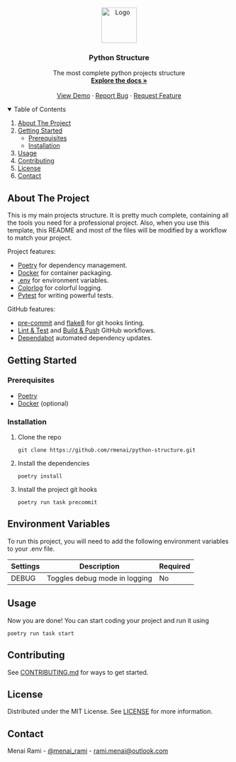 <br />
<p align="center">
  <a href="https://github.com/rmenai/python-structure">
    <img src="https://upload.wikimedia.org/wikipedia/commons/thumb/c/c3/Python-logo-notext.svg/2048px-Python-logo-notext.svg.png" alt="Logo" width="80" height="80">
  </a>

<h3 align="center">Python Structure</h3>

  <p align="center">
    The most complete python projects structure
    <br />
    <a href="https://github.com/rmenai/python-structure"><strong>Explore the docs »</strong></a>
    <br />
    <br />
    <a href="https://github.com/rmenai/python-structure">View Demo</a>
    ·
    <a href="https://github.com/rmenai/python-structure/issues/new?assignees=&labels=&template=bug_report.md&title=">Report Bug</a>
    ·
    <a href="https://github.com/rmenai/python-structure/issues/new?assignees=&labels=&template=feature_request.md&title=">Request Feature</a>
  </p>

<!-- TABLE OF CONTENTS -->
<details open="open">
  <summary>Table of Contents</summary>
  <ol>
    <li>
      <a href="#about-the-project">About The Project</a>
    </li>
    <li>
      <a href="#getting-started">Getting Started</a>
      <ul>
        <li><a href="#prerequisites">Prerequisites</a></li>
        <li><a href="#installation">Installation</a></li>
      </ul>
    </li>
    <li><a href="#usage">Usage</a></li>
    <li><a href="#contributing">Contributing</a></li>
    <li><a href="#license">License</a></li>
    <li><a href="#contact">Contact</a></li>
  </ol>
</details>



<!-- ABOUT THE PROJECT -->

## About The Project

This is my main projects structure. It is pretty much complete, containing all the tools you need for a professional
project. Also, when you use this template, this README and most of the files will be modified by a workflow to match
your project.

Project features:

* [Poetry](https://python-poetry.org/) for dependency management.
* [Docker](https://www.docker.com/) for container packaging.
* [.env](https://pypi.org/project/python-dotenv/) for environment variables.
* [Colorlog](https://pypi.org/project/colorlog/) for colorful logging.
* [Pytest](https://docs.pytest.org/en/6.2.x/) for writing powerful tests.

GitHub features:

* [pre-commit](https://pre-commit.com/) and [flake8](https://flake8.pycqa.org/en/latest/) for git hooks linting.
* [Lint & Test](https://github.com/rmenai/python-structure/blob/main/.github/workflows/lint-test.yaml)
  and [Build & Push](https://github.com/rmenai/python-structure/blob/main/.github/workflows/build-push.yaml) GitHub
  workflows.
* [Dependabot](https://dependabot.com/) automated dependency updates.

<!-- GETTING STARTED -->

## Getting Started

### Prerequisites

* [Poetry](https://python-poetry.org/docs/)
* [Docker](https://docs.docker.com/get-docker/) (optional)

### Installation

1. Clone the repo
   ```shell
   git clone https://github.com/rmenai/python-structure.git
   ```
2. Install the dependencies
   ```shell
   poetry install
   ```
3. Install the project git hooks
   ```shell
   poetry run task precommit
   ```

## Environment Variables

To run this project, you will need to add the following environment variables to your .env file.

| Settings | Description                   | Required |
|----------|-------------------------------|----------|
| DEBUG    | Toggles debug mode in logging | No       |

<!-- USAGE EXAMPLES -->

## Usage

Now you are done! You can start coding your project and run it using

```shell
poetry run task start
```

## Contributing

See [CONTRIBUTING.md](https://github.com/rmenai/python-structure/blob/main/CONTRIBUTING.md) for ways to get started.

<!-- LICENSE -->

## License

Distributed under the MIT License. See [LICENSE](https://github.com/rmenai/python-structure/blob/main/LICENSE) for more
information.

<!-- CONTACT -->

## Contact

Menai Rami - [@menai_rami](https://twitter.com/menai_rami) - rami.menai@outlook.com
